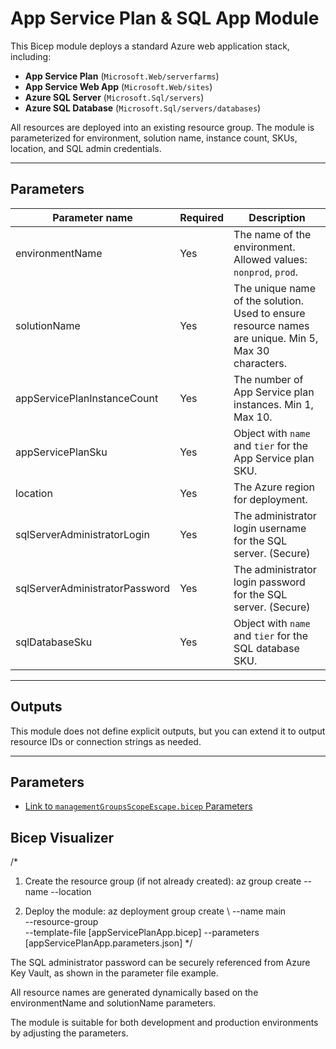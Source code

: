 # App Service Plan & SQL App Module

This Bicep module deploys a standard Azure web application stack, including:

- **App Service Plan** (`Microsoft.Web/serverfarms`)
- **App Service Web App** (`Microsoft.Web/sites`)
- **Azure SQL Server** (`Microsoft.Sql/servers`)
- **Azure SQL Database** (`Microsoft.Sql/servers/databases`)

All resources are deployed into an existing resource group. The module is parameterized for environment, solution name, instance count, SKUs, location, and SQL admin credentials.

---

## Parameters 

Parameter name              | Required | Description
--------------              | -------- | -----------
environmentName             | Yes      | The name of the environment. Allowed values: `nonprod`, `prod`.
solutionName                | Yes | The unique name of the solution. Used to ensure resource names are unique. Min 5, Max 30 characters.
appServicePlanInstanceCount | Yes | The number of App Service plan instances. Min 1, Max 10.
appServicePlanSku | Yes | Object with `name` and `tier` for the App Service plan SKU.
location | Yes | The Azure region for deployment.
sqlServerAdministratorLogin | Yes | The administrator login username for the SQL server. (Secure)
sqlServerAdministratorPassword | Yes | The administrator login password for the SQL server. (Secure)
sqlDatabaseSku | Yes | Object with `name` and `tier` for the SQL database SKU.

---

## Outputs

This module does not define explicit outputs, but you can extend it to output resource IDs or connection strings as needed.

---

## Parameters
- [Link to `managementGroupsScopeEscape.bicep` Parameters](generateddocs/managementGroupsScopeEscape.bicep.md)


## Bicep Visualizer

/*
1. Create the resource group (if not already created):
az group create --name <your-resource-group> --location <your-location>

2. Deploy the module:
az deployment group create \ 
  --name main \
  --resource-group <your-resource-group> \
  --template-file [appServicePlanApp.bicep]
  --parameters [appServicePlanApp.parameters.json]
  */

The SQL administrator password can be securely referenced from Azure Key Vault, as shown in the parameter file example.

All resource names are generated dynamically based on the environmentName and solutionName parameters.

The module is suitable for both development and production environments by adjusting the parameters.